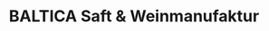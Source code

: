 ---
title: "BALTICA Saft & Weinmanufaktur"
url: /blekendorf/baltica-saft-und-weinmanufaktur/
shop: Hofladen
---